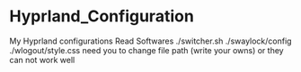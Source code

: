# Hyprland_Configuration
My Hyprland configurations
Read Softwares
./switcher.sh ./swaylock/config ./wlogout/style.css need you to change file path (write your owns) or they can not work well
